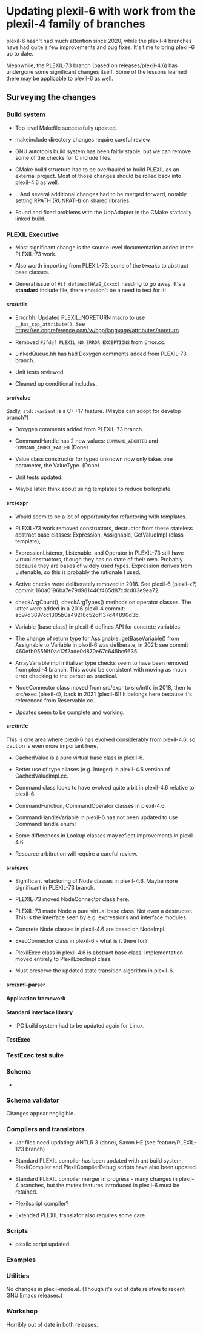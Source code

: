 # Updating plexil-6 with work from the plexil-4 family of branches

plexil-6 hasn't had much attention since 2020, while the plexil-4
branches have had quite a few improvements and bug fixes.  It's time
to bring plexil-6 up to date.

Meanwhile, the PLEXIL-73 branch (based on releases/plexil-4.6) has
undergone some significant changes itself.  Some of the lessons
learned there may be applicable to plexil-6 as well.

## Surveying the changes

### Build system

* Top level Makefile successfully updated.

* makeinclude directory changes require careful review

* GNU autotools build system has been fairly stable, but we can remove
  some of the checks for C include files.

* CMake build structure had to be overhauled to build PLEXIL as an
  external project.  Most of those changes should be rolled back into
  plexil-4.6 as well.

* ...And several additional changes had to be merged forward, notably
  setting RPATH (RUNPATH) on shared libraries.

* Found and fixed problems with the UdpAdapter in the CMake statically
  linked build.

### PLEXIL Executive

* Most significant change is the source level documentation added in
  the PLEXIL-73 work.

* Also worth importing from PLEXIL-73: some of the tweaks to abstract
  base classes.

* General issue of `#if defined(HAVE_Cxxxx)` needing to go away.  It's
  a **standard** include file, there shouldn't be a need to test for
  it!

#### src/utils

* Error.hh: Updated PLEXIL_NORETURN macro to use
  `__has_cpp_attribute()`.  See
  https://en.cppreference.com/w/cpp/language/attributes/noreturn

* Removed `#ifdef PLEXIL_NO_ERROR_EXCEPTIONS` from Error.cc.

* LinkedQueue.hh has had Doxygen comments added from PLEXIL-73 branch.

* Unit tests reviewed.

* Cleaned up conditional includes.

#### src/value

Sadly, `std::variant` is a C++17 feature.  (Maybe can adopt for
develop branch?)

* Doxygen comments added from PLEXIL-73 branch.

* CommandHandle has 2 new values: `COMMAND_ABORTED` and
  `COMMAND_ABORT_FAILED` (Done)

* Value class constructor for typed unknown now only takes one
  parameter, the ValueType. (Done)

* Unit tests updated.

* Maybe later: think about using templates to reduce boilerplate.

#### src/expr

* Would seem to be a lot of opportunity for refactoring with
  templates.

* PLEXIL-73 work removed constructors, destructor from these stateless
  abstract base classes: Expression, Assignable, GetValueImpl
  (class template),

* ExpressionListener, Listenable, and Operator in PLEXIL-73 still have
  virtual destructors, though they has no state of their own.
  Probably because they are bases of widely used types.  Expression
  derives from Listenable, so this is probably the rationale I used.

* Active checks were deliberately removed in 2016.  See plexil-6
  (plexil-x?)  commit 160a0196ba7e79d981446f465d87cdcd03e9ea72.

* checkArgCount(), checkArgTypes() methods on operator classes.  The
  latter were added in a 2016 plexil-4 commit:
  a597d3897cc1305b0a49218c526f137d44890d3b.

* Variable (base class) in plexil-6 defines API for concrete
  variables.

* The change of return type for Assignable::getBaseVariable() from
  Assignable to Variable in plexil-6 was deliberate, in 2021: see
  commit 460efb055f6f0ac12f2ade0d870e67c645bc6635.

* ArrayVariableImpl initializer type checks seem to have been removed
  from plexil-4 branch.  This would be consistent with moving as much
  error checking to the parser as practical.

* NodeConnector class moved from src/expr to src/intfc in 2018, then
  to src/exec (plexil-4), back in 2021 (plexil-6)!  It belongs here
  because it's referenced from Reservable.cc.

* Updates seem to be complete and working.

#### src/intfc

This is one area where plexil-6 has evolved considerably from
plexil-4.6, so caution is even more important here.

* CachedValue is a pure virtual base class in plexil-6.

* Better use of type aliases (e.g. Integer) in plexil-4.6 version of
  CachedValueImpl.cc.
  
* Command class looks to have evolved quite a bit in plexil-4.6
  relative to plexil-6.

* CommandFunction, CommandOperator classes in plexil-4.6.

* CommandHandleVariable in plexil-6 has not been updated to use
  CommandHandle enum!

* Some differences in Lookup classes may reflect improvements in
  plexil-4.6.

* Resource arbitration will require a careful review.

#### src/exec

* Significant refactoring of Node classes in plexil-4.6.  Maybe more
  significant in PLEXIL-73 branch.

* PLEXIL-73 moved NodeConnector class here.

* PLEXIL-73 made Node a pure virtual base class.  Not even a
  destructor.  This is the interface seen by e.g. expressions and
  interface modules.

* Concrete Node classes in plexil-4.6 are based on NodeImpl.

* ExecConnector class in plexil-6 - what is it there for?

* PlexilExec class in plexil-4.6 is abstract base class.
  Implementation moved entirely to PlexilExecImpl class.

* Must preserve the updated state transition algorithm in plexil-6.

#### src/xml-parser

#### Application framework

#### Standard interface library

* IPC build system had to be updated again for Linux.

#### TestExec

### TestExec test suite

### Schema

* 

### Schema validator

Changes appear negligible.

### Compilers and translators

* Jar files need updating: ANTLR 3 (done), Saxon HE (see
  feature/PLEXIL-123 branch)
  
* Standard PLEXIL compiler has been updated with ant build system.
  PlexilCompiler and PlexilCompilerDebug scripts have also been
  updated.

* Standard PLEXIL compiler merger in progress - many changes in
  plexil-4 branches, but the mutex features introduced in plexil-6
  must be retained.

* Plexilscript compiler?

* Extended PLEXIL translator also requires some care

### Scripts

* plexilc script updated

### Examples



### Utilities

No changes in plexil-mode.el.  (Though it's out of date relative to
recent GNU Emacs releases.)

### Workshop

Horribly out of date in both releases.
